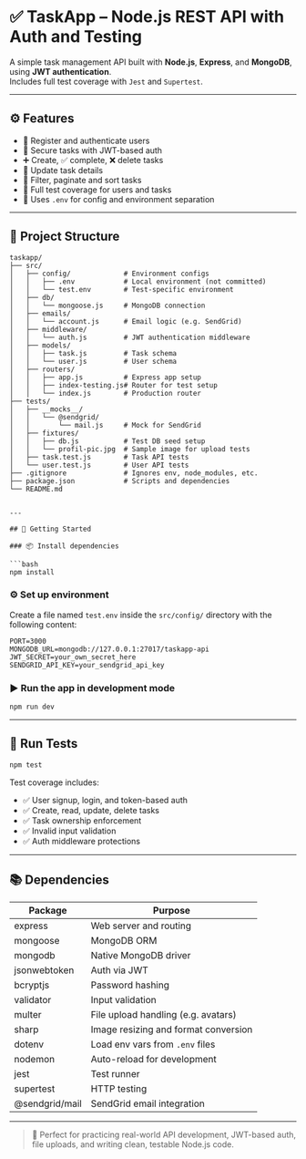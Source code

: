 # ✅ TaskApp – Node.js REST API with Auth and Testing

A simple task management API built with **Node.js**, **Express**, and **MongoDB**, using **JWT authentication**.  
Includes full test coverage with `Jest` and `Supertest`.

---

## ⚙️ Features

- 🧾 Register and authenticate users
- 🔐 Secure tasks with JWT-based auth
- ➕ Create, ✅ complete, ❌ delete tasks
- 🔄 Update task details
- 📄 Filter, paginate and sort tasks
- 🧪 Full test coverage for users and tasks
- 🌱 Uses `.env` for config and environment separation

---

## 📁 Project Structure

```text
taskapp/
├── src/
│   ├── config/             # Environment configs
│   │   ├── .env            # Local environment (not committed)
│   │   └── test.env        # Test-specific environment
│   ├── db/
│   │   └── mongoose.js     # MongoDB connection
│   ├── emails/
│   │   └── account.js      # Email logic (e.g. SendGrid)
│   ├── middleware/
│   │   └── auth.js         # JWT authentication middleware
│   ├── models/
│   │   ├── task.js         # Task schema
│   │   └── user.js         # User schema
│   ├── routers/
│   │   ├── app.js          # Express app setup
│   │   ├── index-testing.js# Router for test setup
│   │   └── index.js        # Production router
├── tests/
│   ├── __mocks__/
│   │   └── @sendgrid/
│   │       └── mail.js     # Mock for SendGrid
│   ├── fixtures/
│   │   ├── db.js           # Test DB seed setup
│   │   └── profil-pic.jpg  # Sample image for upload tests
│   ├── task.test.js        # Task API tests
│   └── user.test.js        # User API tests
├── .gitignore              # Ignores env, node_modules, etc.
├── package.json            # Scripts and dependencies
└── README.md


---

## 🚀 Getting Started

### 📦 Install dependencies

```bash
npm install
```

### ⚙️ Set up environment

Create a file named `test.env` inside the `src/config/` directory with the following content:

```env
PORT=3000
MONGODB_URL=mongodb://127.0.0.1:27017/taskapp-api
JWT_SECRET=your_own_secret_here
SENDGRID_API_KEY=your_sendgrid_api_key
```

### ▶️ Run the app in development mode

```bash
npm run dev
```

---

## 🧪 Run Tests

```bash
npm test
```

Test coverage includes:

- ✅ User signup, login, and token-based auth  
- ✅ Create, read, update, delete tasks  
- ✅ Task ownership enforcement  
- ✅ Invalid input validation  
- ✅ Auth middleware protections  

---

## 📚 Dependencies

| Package         | Purpose                                |
|-----------------|----------------------------------------|
| express         | Web server and routing                 |
| mongoose        | MongoDB ORM                            |
| mongodb         | Native MongoDB driver                  |
| jsonwebtoken    | Auth via JWT                           |
| bcryptjs        | Password hashing                       |
| validator       | Input validation                       |
| multer          | File upload handling (e.g. avatars)    |
| sharp           | Image resizing and format conversion   |
| dotenv          | Load env vars from `.env` files        |
| nodemon         | Auto-reload for development            |
| jest            | Test runner                            |
| supertest       | HTTP testing                           |
| @sendgrid/mail  | SendGrid email integration             |

---

> 💬 Perfect for practicing real-world API development, JWT-based auth, file uploads, and writing clean, testable Node.js code.
```